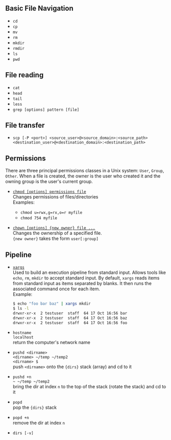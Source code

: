 Basic File Navigation
---------------------
- `cd`
- `cp`
- `mv`
- `rm`
- `mkdir`
- `rmdir`
- `ls`
- `pwd`

File reading
------------
- `cat`
- `head`
- `tail`
- `less`
- `grep [options] pattern [file]`

File transfer
-------------
- `scp [-P <port>] <source_user>@<source_domain>:<source_path> <destination_user>@<destination_domain>:<destination_path>`

Permissions
-----------
There are three principal permissions classes in a Unix system: `User`, `Group`, `Other`. When a file is created, the owner 
is the user who created it and the owning group is the user's current group.

- [`chmod [options] permissions file`](https://www.computerhope.com/unix/uchmod.htm)  
  Changes permissions of files/directories  
  Examples:
    - `chmod u=rwx,g=rx,o=r myfile`
    - `chmod 754 myfile`

- [`chown [options] {new owner} file ...`](https://www.computerhope.com/unix/uchown.htm)  
  Changes the ownership of a specified file.  
  `{new owner}` takes the form `user[:group]`

Pipeline
--------
- [`xargs`](https://shapeshed.com/unix-xargs/)  
  Used to build an execution pipeline from standard input. Allows tools like `echo`, `rm`, `mkdir` to accept standard input.
  By default, `xargs` reads items from standard input as items separated by blanks. It then runs the associated command once
  for each item.  
  Example:
  ```bash
  $ echo "foo bar baz" | xargs mkdir
  $ ls -l
  drwxr-xr-x  2 testuser  staff  64 17 Oct 16:56 bar
  drwxr-xr-x  2 testuser  staff  64 17 Oct 16:56 baz
  drwxr-xr-x  2 testuser  staff  64 17 Oct 16:56 foo
  ```

- `hostname`  
  `localhost`  
  return the computer's network name

- `pushd <dirname>`  
  `<dirname> ~/temp ~/temp2`  
  `<dirname> $`  
  push `<dirname>` onto the `{dirs}` stack (array) and cd to it

- `pushd +n`  
  `~ ~/temp ~/temp2`  
  bring the dir at index `n` to the top of the stack (rotate the stack) and cd 
  to it

- `popd`  
  pop the `{dirs}` stack

- `popd +n`  
  remove the dir at index `n`

- `dirs [-v]`

